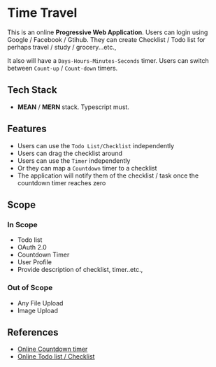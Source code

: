 # Time Travel

This is an online **Progressive Web Application**. 
Users can login using Google / Facebook / Gtihub. They can create Checklist / Todo list for perhaps travel / study / grocery...etc.,

It also will have a `Days-Hours-Minutes-Seconds` timer. Users can switch between `Count-up` / `Count-down` timers.

## Tech Stack

- **MEAN** / **MERN** stack. Typescript must.

## Features

- Users can use the `Todo List/Checklist` independently
- Users can drag the checklist around
- Users can use the `Timer` independently
- Or they can map a `Countdown` timer to a checklist 
- The application will notify them of the checklist / task once the countdown timer reaches zero

## Scope

### In Scope

- Todo list
- OAuth 2.0
- Countdown Timer
- User Profile
- Provide description of checklist, timer..etc.,

### Out of Scope

- Any File Upload
- Image Upload

## References

- [Online Countdown timer](https://tech-card.herokuapp.com/admin/#/timer)
- [Online Todo list / Checklist](https://kanban-chi.appspot.com/dashboard/5722649325731840/d-5722649325731840)